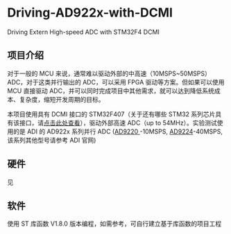 # Driving-AD922x-with-DCMI
Driving Extern High-speed ADC with STM32F4 DCMI
## 项目介绍
对于一般的 MCU 来说，通常难以驱动外部的中高速（10MSPS~50MSPS）ADC，对于这类并行输出的 ADC，可以采用 FPGA 驱动等方案。但如果可以使用 MCU 直接驱动 ADC，并可以同时完成项目中其他需求，就可以达到降低系统成本、复杂度，缩短开发周期的目标。

本项目使用具有 DCMI 接口的 STM32F407（关于还有哪些 STM32 系列芯片具有该接口，请[点击此处查看](http://www.st.com/content/ccc/resource/technical/document/application_note/group0/c0/ef/15/38/d1/d6/49/88/DM00373474/files/DM00373474.pdf/jcr:content/translations/en.DM00373474.pdf)），驱动外部高速 ADC（up to 54MHz）。实验测试使用的是 ADI 的 AD922x 系列并行 ADC ([AD9220
](http://www.analog.com/media/en/technical-documentation/data-sheets/AD9221_9223_9220.pdf)-10MSPS, [AD9224](http://www.analog.com/media/en/technical-documentation/data-sheets/AD9224.pdf)-40MSPS,该系列其他型号请参考 ADI 官网)

## 硬件
见

## 软件
使用 ST 库函数 V1.8.0 版本编程，如需参考，可自行建立基于库函数的项目工程
